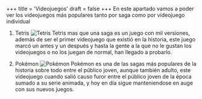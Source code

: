 +++
title = 'Videojuegos'
draft = false
+++
En este apartado vamos a poder ver los videojuegos más populares tanto por saga como por videojuego individual

1. Tetris
![Tetris](/images/tetris.jpg)
Tetris mas que una saga es un juego con mil versiones, además de ser el primer videojuego que existió en la historia, este juego marcó un antes y un  después y hasta la gente a la que no le gustan los videojuegos o no los juegan de normal, han llegado a probarlo.

2. Pokémon
![Pokémon](/images/pokemon.jpeg)
Pokémon es una de las sagas más populares de la historia sobre todo entre el público joven, aunque también adulto, este videojuego cuando salió causo furor entre el público joven de la época sumado a su serie animada, y hoy en día sigue manteniendose en auge con sus nuevos juegos.

